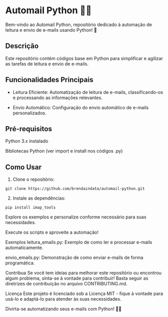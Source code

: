 # Automail Python 📧🐍

Bem-vindo ao Automail Python, repositório dedicado à automação de leitura e envio de e-mails usando Python! 🚀

## Descrição
Este repositório contém códigos base em Python para simplificar e agilizar as tarefas de leitura e envio de e-mails. 

## Funcionalidades Principais
- Leitura Eficiente:
Automatização de leitura de e-mails, classificando-os e processando as informações relevantes.

- Envio Automático:
Configuração do envio automático de e-mails personalizados.


## Pré-requisitos
Python 3.x instalado

Bibliotecas Python (ver import e install nos códigos .py)

## Como Usar

1. Clone o repositório:

```
git clone https://github.com/brendaindata/automail-python.git
```

2. Instale as dependências:

```
pip install imap_tools
```

Explore os exemplos e personalize conforme necessário para suas necessidades.

Execute os scripts e aproveite a automação!

Exemplos
leitura_emails.py: Exemplo de como ler e processar e-mails automaticamente.

envio_emails.py: Demonstração de como enviar e-mails de forma programática.

Contribua
Se você tem ideias para melhorar este repositório ou encontrou algum problema, sinta-se à vontade para contribuir! Basta seguir as diretrizes de contribuição no arquivo CONTRIBUTING.md.

Licença
Este projeto é licenciado sob a Licença MIT - fique à vontade para usá-lo e adaptá-lo para atender às suas necessidades.

Divirta-se automatizando seus e-mails com Python! 🚀📧
